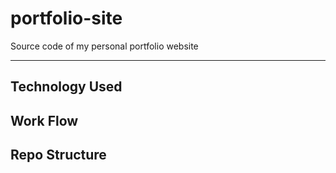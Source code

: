 # portfolio-site

Source code of my personal portfolio website

---

## Technology Used



## Work Flow



## Repo Structure






